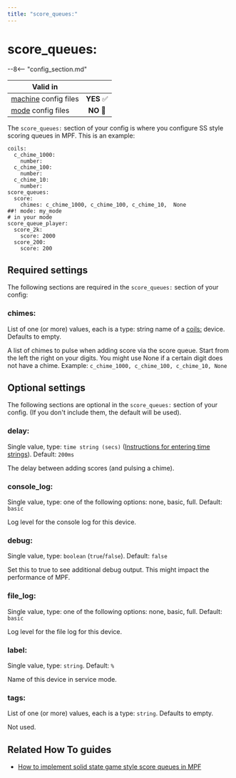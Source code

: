 ```yaml
---
title: "score_queues:"
---
```


# score_queues:


--8<-- "config_section.md"

| Valid in | |
|-----|:----:|
|[machine](instructions/machine_config.md) config files |**YES** :white_check_mark:|
|[mode](instructions/mode_config.md) config files|**NO** :no_entry_sign:|

The `score_queues:` section of your config is where you configure SS
style scoring queues in MPF. This is an example:

``` mpf-config
coils:
  c_chime_1000:
    number:
  c_chime_100:
    number:
  c_chime_10:
    number:
score_queues:
  score:
    chimes: c_chime_1000, c_chime_100, c_chime_10,  None
##! mode: my_mode
# in your mode
score_queue_player:
  score_2k:
    score: 2000
  score_200:
    score: 200
```

## Required settings

The following sections are required in the `score_queues:` section of
your config:

### chimes:

List of one (or more) values, each is a type: string name of a
[coils:](coils.md) device. Defaults to empty.

A list of chimes to pulse when adding score via the score queue. Start
from the left the right on your digits. You might use None if a certain
digit does not have a chime. Example:
`c_chime_1000, c_chime_100, c_chime_10, None`

## Optional settings

The following sections are optional in the `score_queues:` section of
your config. (If you don't include them, the default will be used).

### delay:

Single value, type: `time string (secs)`
([Instructions for entering time strings](instructions/time_strings.md)). Default: `200ms`

The delay between adding scores (and pulsing a chime).

### console_log:

Single value, type: one of the following options: none, basic, full.
Default: `basic`

Log level for the console log for this device.

### debug:

Single value, type: `boolean` (`true`/`false`). Default: `false`

Set this to true to see additional debug output. This might impact the
performance of MPF.

### file_log:

Single value, type: one of the following options: none, basic, full.
Default: `basic`

Log level for the file log for this device.

### label:

Single value, type: `string`. Default: `%`

Name of this device in service mode.

### tags:

List of one (or more) values, each is a type: `string`. Defaults to
empty.

Not used.

## Related How To guides

* [How to implement solid state game style score queues in MPF](../game_logic/scoring/ss_style_score_queues.md)

